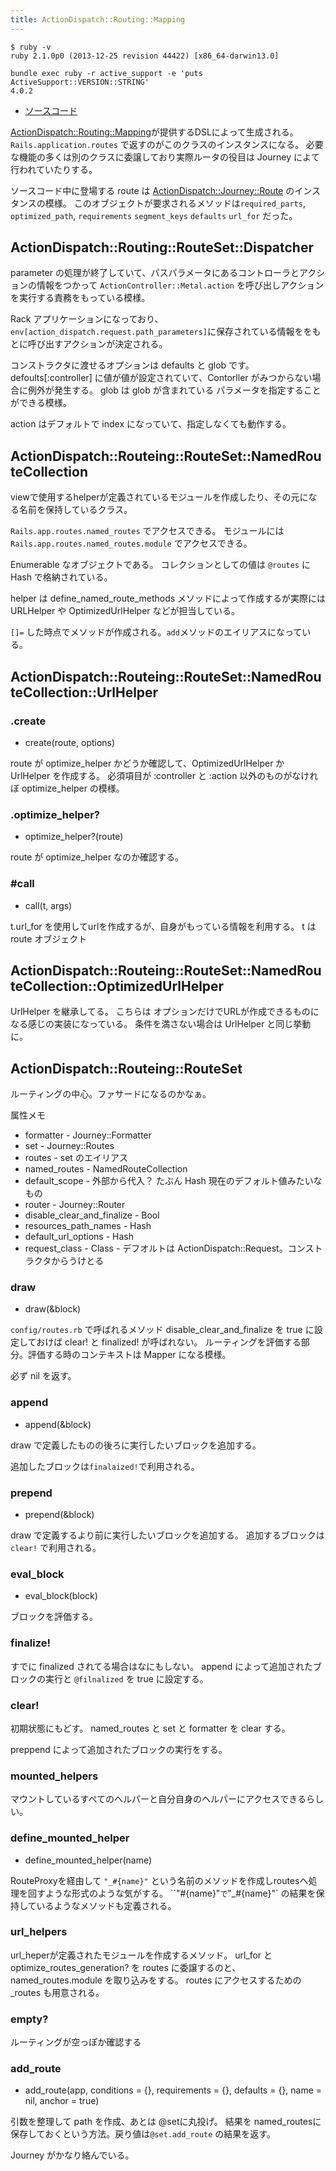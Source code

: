 ```yaml
---
title: ActionDispatch::Routing::Mapping
---
```


```
$ ruby -v
ruby 2.1.0p0 (2013-12-25 revision 44422) [x86_64-darwin13.0]
```

```
bundle exec ruby -r active_support -e 'puts ActiveSupport::VERSION::STRING'
4.0.2
```

* [ソースコード](https://github.com/rails/rails/blob/4-0-stable/actionpack/lib/action_dispatch/routing/route_set.rb)

[ActionDispatch::Routing::Mapping](action_dispatch/routing/mapping)が提供するDSLによって生成される。
`Rails.application.routes` で返すのがこのクラスのインスタンスになる。
必要な機能の多くは別のクラスに委譲しており実際ルータの役目は Journey によて行われていたりする。

ソースコード中に登場する route は [ActionDispatch::Journey::Route](action_dispatch/journey/route) のインスタンスの模様。
このオブジェクトが要求されるメソッドは`required_parts`, `optimized_path`, `requirements` `segment_keys` `defaults` `url_for` だった。

ActionDispatch::Routing::RouteSet::Dispatcher
--------------------------------------------------------------------------------

parameter の処理が終了していて、パスパラメータにあるコントローラとアクションの情報をつかって `ActionController::Metal.action` を呼び出しアクションを実行する責務をもっている模様。

Rack アプリケーションになっており、`env[action_dispatch.request.path_parameters]`に保存されている情報ををもとに呼び出すアクションが決定される。

コンストラクタに渡せるオプションは defaults と glob です。
defoults[:controller] に値が値が設定されていて、Contorller がみつからない場合に例外が発生する。
glob は glob が含まれている パラメータを指定することができる模様。

action はデフォルトで index になっていて、指定しなくても動作する。

ActionDispatch::Routeing::RouteSet::NamedRouteCollection
--------------------------------------------------------------------------------

viewで使用するhelperが定義されているモジュールを作成したり、その元になる名前を保持しているクラス。

`Rails.app.routes.named_routes` でアクセスできる。
モジュールには `Rails.app.routes.named_routes.module` でアクセスできる。

Enumerable なオブジェクトである。
コレクションとしての値は `@routes` に Hash で格納されている。

helper は define_named_route_methods メソッドによって作成するが実際には URLHelper や OptimizedUrlHelper などが担当している。

`[]=` した時点でメソッドが作成される。`add`メソッドのエイリアスになっている。

ActionDispatch::Routeing::RouteSet::NamedRouteCollection::UrlHelper
--------------------------------------------------------------------------------

### .create

* create(route, options)

route が optimize_helper かどうか確認して、OptimizedUrlHelper か UrlHelper を作成する。
必須項目が :controller と :action 以外のものがなけれぼ optimize_helper の模様。


### .optimize_helper?

* optimize_helper?(route)

route が optimize_helper なのか確認する。

### #call

* call(t, args)

t.url_for を使用してurlを作成するが、自身がもっている情報を利用する。
t は route オブジェクト


ActionDispatch::Routeing::RouteSet::NamedRouteCollection::OptimizedUrlHelper
--------------------------------------------------------------------------------

UrlHelper を継承してる。
こちらは オプションだけでURLが作成できるものになる感じの実装になっている。
条件を満さない場合は UrlHelper と同じ挙動に。

ActionDispatch::Routeing::RouteSet
-------------------------------------------------------------------------------
ルーティングの中心。ファサードになるのかなぁ。

属性メモ

* formatter - Journey::Formatter
* set - Journey::Routes
* routes - set のエイリアス
* named_routes - NamedRouteCollection
* default_scope - 外部から代入？ たぶん Hash 現在のデフォルト値みたいなもの
* router - Journey::Router
* disable_clear_and_finalize - Bool
* resources_path_names - Hash
* default_url_options - Hash
* request_class - Class - デフオルトは ActionDispatch::Request。コンストラクタからうけとる

### draw

* draw(&block)

`config/routes.rb` で呼ばれるメソッド
disable_clear_and_finalize を true に設定しておけば clear! と finalized! が呼ばれない。
ルーティングを評価する部分。評価する時のコンテキストは Mapper になる模様。

必ず nil を返す。

### append

* append(&block)

draw で定義したものの後ろに実行したいブロックを追加する。

追加したブロックは`finalaized!`で利用される。

### prepend

* prepend(&block)

draw で定義するより前に実行したいブロックを追加する。
追加するブロックは `clear!` で利用される。

### eval_block

* eval_block(block)

ブロックを評価する。


### finalize!

すでに finalized されてる場合はなにもしない。
append によって追加されたブロックの実行と `@filnalized` を true に設定する。

### clear!

初期状態にもどす。
named_routes と set と formatter を clear する。

preppend によって追加されたブロックの実行をする。

### mounted_helpers

マウントしているすぺてのヘルパーと自分自身のヘルパーにアクセスできるらしい。

### define_mounted_helper

* define_mounted_helper(name)

RouteProxyを経由して `"_#{name}"` という名前のメソッドを作成しroutesへ処理を回すような形式のような気がする。
``"#{name}"` で `"_#{name}"` の結果を保持しているようなメソッドも定義される。

### url_helpers

url_heperが定義されたモジュールを作成するメソッド。
url_for と optimize_routes_generation? を routes に委譲するのと、named_routes.module を取り込みをする。
routes にアクセスするための _routes も用意される。

### empty?

ルーティングが空っぽか確認する

### add_route

* add_route(app, conditions = {}, requirements = {}, defaults = {}, name = nil, anchor = true)

引数を整理して path を作成、あとは @setに丸投げ。
結果を named_routesに保存しておくという方法。戻り値は`@set.add_route` の結果を返す。

Journey がかなり絡んでいる。

